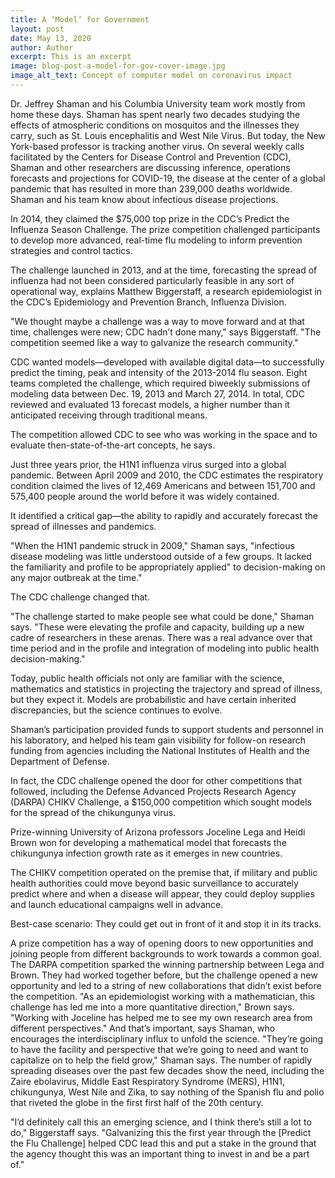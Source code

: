 ```yaml
---
title: A ‘Model’ for Government
layout: post
date: May 13, 2020
author: Author
excerpt: This is an excerpt
image: blog-post-a-model-for-gov-cover-image.jpg
image_alt_text: Concept of computer model on coronavirus impact
---
```

 
Dr. Jeffrey Shaman and his Columbia University team work mostly from home these days. 
Shaman has spent nearly two decades studying the effects of atmospheric conditions on mosquitos and the illnesses they carry, such as St. Louis encephalitis and West Nile Virus. 
But today, the New York-based professor is tracking another virus.
On several weekly calls facilitated by the Centers for Disease Control and Prevention (CDC), Shaman and other researchers are discussing inference, operations forecasts and projections for COVID-19, the disease at the center of a global pandemic that has resulted in more than 239,000 deaths worldwide.
Shaman and his team know about infectious disease projections.

In 2014, they claimed the $75,000 top prize in the CDC’s Predict the Influenza Season Challenge. The prize competition challenged participants to develop more advanced, real-time flu modeling to inform prevention strategies and control tactics.

The challenge launched in 2013, and at the time, forecasting the spread of influenza had not been considered particularly feasible in any sort of operational way, explains Matthew Biggerstaff, a research epidemiologist in the CDC’s Epidemiology and Prevention Branch, Influenza Division.

"We thought maybe a challenge was a way to move forward and at that time, challenges were new; CDC hadn’t done many," says Biggerstaff. "The competition seemed like a way to galvanize the research community."

CDC wanted models—developed with available digital data—to successfully predict the timing, peak and intensity of the 2013-2014 flu season. Eight teams completed the challenge, which required biweekly submissions of modeling data between Dec. 19, 2013 and March 27, 2014. In total, CDC reviewed and evaluated 13 forecast models, a higher number than it anticipated receiving through traditional means. 

The competition allowed CDC to see who was working in the space and to evaluate then-state-of-the-art concepts, he says.

Just three years prior, the H1N1 influenza virus surged into a global pandemic. Between April 2009 and 2010, the CDC estimates the respiratory condition claimed the lives of 12,469 Americans and between 151,700 and 575,400 people around the world before it was widely contained. 

It identified a critical gap—the ability to rapidly and accurately forecast the spread of illnesses and pandemics.

"When the H1N1 pandemic struck in 2009," Shaman says, "infectious disease modeling was little understood outside of a few groups. It lacked the familiarity and profile to be appropriately applied" to decision-making on any major outbreak at the time."

The CDC challenge changed that. 

"The challenge started to make people see what could be done," Shaman says. "These were elevating the profile and capacity, building up a new cadre of researchers in these arenas. There was a real advance over that time period and in the profile and integration of modeling into public health decision-making."

Today, public health officials not only are familiar with the science, mathematics and statistics in projecting the trajectory and spread of illness, but they expect it. Models are probabilistic and have certain inherited discrepancies, but the science continues to evolve.

Shaman’s participation provided funds to support students and personnel in his laboratory, and helped his team gain visibility for follow-on research funding from agencies including the National Institutes of Health and the Department of Defense.

In fact, the CDC challenge opened the door for other competitions that followed, including the Defense Advanced Projects Research Agency (DARPA) CHIKV Challenge, a $150,000 competition which sought models for the spread of the chikungunya virus.

Prize-winning University of Arizona professors Joceline Lega and Heidi Brown won for developing a mathematical model that forecasts the chikungunya infection growth rate as it emerges in new countries.

The CHIKV competition operated on the premise that, if military and public health authorities could move beyond basic surveillance to accurately predict where and when a disease will appear, they could deploy supplies and launch educational campaigns well in advance. 

Best-case scenario: They could get out in front of it and stop it in its tracks.

A prize competition has a way of opening doors to new opportunities and joining people from different backgrounds to work towards a common goal. The DARPA competition sparked the winning partnership between Lega and Brown. They had worked together before, but the challenge opened a new opportunity and led to a string of new collaborations that didn’t exist before the competition.
"As an epidemiologist working with a mathematician, this challenge has led me into a more quantitative direction," Brown says. "Working with Joceline has helped me to see my own research area from different perspectives."
And that’s important, says Shaman, who encourages the interdisciplinary influx to unfold the science.
"They’re going to have the facility and perspective that we’re going to need and want to capitalize on to help the field grow," Shaman says. 
The number of rapidly spreading diseases over the past few decades show the need, including the Zaire ebolavirus, Middle East Respiratory Syndrome (MERS), H1N1, chikungunya, West Nile and Zika, to say nothing of the Spanish flu and polio that riveted the globe in the first first half of the 20th century. 

"I’d definitely call this an emerging science, and I think there’s still a lot to do," Biggerstaff says. "Galvanizing this the first year through the [Predict the Flu Challenge] helped CDC lead this and put a stake in the ground that the agency thought this was an important thing to invest in and be a part of."
